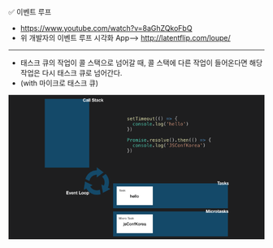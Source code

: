 ✅ 이벤트 루프
* https://www.youtube.com/watch?v=8aGhZQkoFbQ
* 위 개발자의 이벤트 루프 시각화 App--> http://latentflip.com/loupe/
<hr />

* 태스크 큐의 작업이 콜 스택으로 넘어갈 때, 콜 스택에 다른 작업이 들어온다면 해당 작업은 다시 태스크 큐로 넘어간다.
* (with 마이크로 태스크 큐)

![microtask](../resources/microtask.gif)
